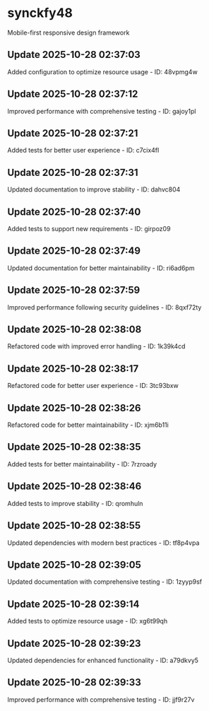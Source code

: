 # synckfy48
Mobile-first responsive design framework

## Update 2025-10-28 02:37:03
Added configuration to optimize resource usage - ID: 48vpmg4w


## Update 2025-10-28 02:37:12
Improved performance with comprehensive testing - ID: gajoy1pl


## Update 2025-10-28 02:37:21
Added tests for better user experience - ID: c7cix4fl


## Update 2025-10-28 02:37:31
Updated documentation to improve stability - ID: dahvc804


## Update 2025-10-28 02:37:40
Added tests to support new requirements - ID: girpoz09


## Update 2025-10-28 02:37:49
Updated documentation for better maintainability - ID: ri6ad6pm


## Update 2025-10-28 02:37:59
Improved performance following security guidelines - ID: 8qxf72ty


## Update 2025-10-28 02:38:08
Refactored code with improved error handling - ID: 1k39k4cd


## Update 2025-10-28 02:38:17
Refactored code for better user experience - ID: 3tc93bxw


## Update 2025-10-28 02:38:26
Refactored code for better maintainability - ID: xjm6b11i


## Update 2025-10-28 02:38:35
Added tests for better maintainability - ID: 7rzroady


## Update 2025-10-28 02:38:46
Added tests to improve stability - ID: qromhuln


## Update 2025-10-28 02:38:55
Updated dependencies with modern best practices - ID: tf8p4vpa


## Update 2025-10-28 02:39:05
Updated documentation with comprehensive testing - ID: 1zyyp9sf


## Update 2025-10-28 02:39:14
Added tests to optimize resource usage - ID: xg6t99qh


## Update 2025-10-28 02:39:23
Updated dependencies for enhanced functionality - ID: a79dkvy5


## Update 2025-10-28 02:39:33
Improved performance with comprehensive testing - ID: jjf9r27v

